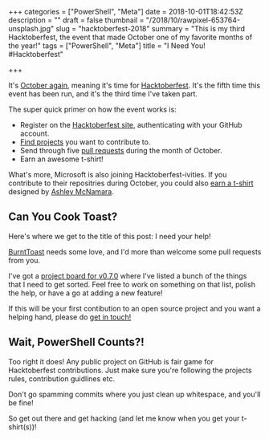 +++
categories = ["PowerShell", "Meta"]
date = 2018-10-01T18:42:53Z
description = ""
draft = false
thumbnail = "/2018/10/rawpixel-653764-unsplash.jpg"
slug = "hacktoberfest-2018"
summary = "This is my third Hacktoberfest, the event that made October one of my favorite months of the year!"
tags = ["PowerShell", "Meta"]
title = "I Need You! #Hacktoberfest"

+++


It's [October again](https://king.geek.nz/2017/10/02/oct-17/), meaning it's time for [Hacktoberfest](https://hacktoberfest.digitalocean.com/). It's the fifth time this event has been run, and it's the third time I've taken part.

The super quick primer on how the event works is:

* Register on the [Hacktoberfest site](https://hacktoberfest.digitalocean.com/), authenticating with your GitHub account.
* [Find projects](https://up-for-grabs.net/) you want to contribute to.
* Send through five [pull requests](https://yourfirstpr.github.io/) during the month of October.
* Earn an awesome t-shirt!

What's more, Microsoft is also joining Hacktoberfest-ivities. If you contribute to their repositries during October, you could also [earn a t-shirt](https://open.microsoft.com/2018/09/30/join-hacktoberfest-2018-celebration-microsoft/) designed by [Ashley McNamara](https://developer.microsoft.com/en-nz/advocates/ashley-mcnamara).

## **Can You Cook Toast?**

Here's where we get to the title of this post: I need your help!

[BurntToast](https://www.powershellgallery.com/packages/BurntToast) needs some love, and I'd more than welcome some pull requests from you.

I've got a [project board for v0.7.0](https://github.com/Windos/BurntToast/projects/2) where I've listed a bunch of the things that I need to get sorted. Feel free to work on something on that list, polish the help, or have a go at adding a new feature!

If this will be your first contibution to an open source project and you want a helping hand, please do [get in touch!](https://twitter.com/WindosNZ)

## **Wait, PowerShell Counts?!**

Too right it does! Any public project on GitHub is fair game for Hacktoberfest contributions. Just make sure you're following the projects rules, contribution guidlines etc.

Don't go spamming commits where you just clean up whitespace, and you'll be fine!

So get out there and get hacking (and let me know when you get your t-shirt(s))!

